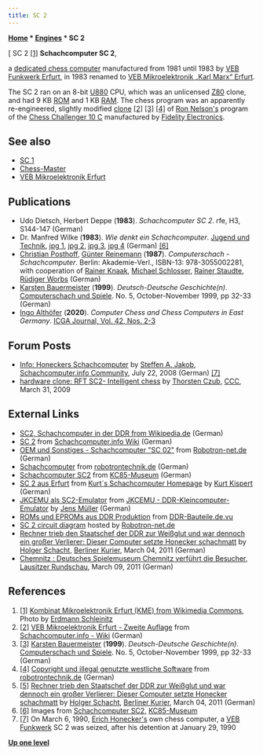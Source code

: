 ```yaml
---
title: SC 2
---
```

**[Home](Home "Home") \* [Engines](Engines "Engines") \* SC 2**



[ SC 2 <a id="cite-note-1" href="#cite-ref-1">[1]</a>
**Schachcomputer SC 2**,  

a [dedicated chess computer](Dedicated_Chess_Computers "Dedicated Chess Computers") manufactured from 1981 until 1983 by [VEB Funkwerk Erfurt](VEB_Mikroelektronik_Erfurt "VEB Mikroelektronik Erfurt"), in 1983 renamed to [VEB Mikroelektronik „Karl Marx“ Erfurt](VEB_Mikroelektronik_Erfurt "VEB Mikroelektronik Erfurt"). 


The SC 2 ran on an 8-bit [U880](https://en.wikipedia.org/wiki/U880) CPU, which was an unlicensed [Z80](Z80 "Z80") clone, and had 9 KB [ROM](Memory#ROM "Memory") and 1 KB [RAM](Memory#RAM "Memory"). The chess program was an apparently re-engineered, slightly modified [clone](Category:Clone "Category:Clone") <a id="cite-note-2" href="#cite-ref-2">[2]</a> <a id="cite-note-3" href="#cite-ref-3">[3]</a> <a id="cite-note-4" href="#cite-ref-4">[4]</a> of [Ron Nelson's](Ron_Nelson "Ron Nelson") program of the [Chess Challenger 10 C](Chess_Challenger "Chess Challenger") manufactured by [Fidelity Electronics](Fidelity_Electronics "Fidelity Electronics"). 



## See also


* [SC 1](SC_1 "SC 1")
* [Chess-Master](Chess-Master "Chess-Master")
* [VEB Mikroelektronik Erfurt](VEB_Mikroelektronik_Erfurt "VEB Mikroelektronik Erfurt")


## Publications


* Udo Dietsch, Herbert Deppe (**1983**). *Schachcomputer SC 2*. rfe, H3, S144-147 (German)
* Dr. Manfred Wilke (**1983**). *Wie denkt ein Schachcomputer*. [Jugend und Technik](http://de.wikipedia.org/wiki/Jugend_und_Technik), [jpg 1](http://kc85-museum.de/diverses/verschiedene/schachcomputer/sc2/jugendtechnik/seite1.jpg), [jpg 2](http://kc85-museum.de/diverses/verschiedene/schachcomputer/sc2/jugendtechnik/seite2.jpg), [jpg 3](http://kc85-museum.de/diverses/verschiedene/schachcomputer/sc2/jugendtechnik/seite3.jpg), [jpg 4](http://kc85-museum.de/diverses/verschiedene/schachcomputer/sc2/jugendtechnik/seite4.jpg) (German) <a id="cite-note-6" href="#cite-ref-6">[6]</a>
* [Christian Posthoff](Christian_Posthoff "Christian Posthoff"), [Günter Reinemann](G%C3%BCnter_Reinemann "Günter Reinemann") (**1987**). *Computerschach - Schachcomputer*. Berlin: Akademie-Verl., ISBN-13: 978-3055002281, with cooperation of [Rainer Knaak](https://en.wikipedia.org/wiki/Rainer_Knaak), [Michael Schlosser](Michael_Schlosser "Michael Schlosser"), [Rainer Staudte](Rainer_Staudte "Rainer Staudte"), [Rüdiger Worbs](R%C3%BCdiger_Worbs "Rüdiger Worbs") (German)
* [Karsten Bauermeister](Karsten_Bauermeister "Karsten Bauermeister") (**1999**). *Deutsch-Deutsche Geschichte(n)*. [Computerschach und Spiele](Computerschach_und_Spiele "Computerschach und Spiele"). No. 5, October-November 1999, pp 32-33 (German)
* [Ingo Althöfer](Ingo_Alth%C3%B6fer "Ingo Althöfer") (**2020**). *Computer Chess and Chess Computers in East Germany*. [ICGA Journal, Vol. 42, Nos. 2-3](ICGA_Journal#42_23 "ICGA Journal")


## Forum Posts


* [Info: Honeckers Schachcomputer](http://www.schachcomputer.info/forum/f2/honeckers-schachcomputer-1932.html) by [Steffen A. Jakob](Steffen_A._Jakob "Steffen A. Jakob"), [Schachcomputer.info Community](http://www.schachcomputer.info/forum/), July 22, 2008 (German) <a id="cite-note-7" href="#cite-ref-7">[7]</a>
* [hardware clone: RFT SC2- Intelligent chess](http://talkchess.com/forum/viewtopic.php?p=258728) by [Thorsten Czub](Thorsten_Czub "Thorsten Czub"), [CCC](CCC "CCC"), March 31, 2009


## External Links


* [SC2, Schachcomputer in der DDR from Wikipedia.de](https://de.wikipedia.org/w/index.php?title=Schachcomputer_in_der_DDR#SC2) (German)
* [SC 2](http://www.schach-computer.info/wiki/index.php/SC_2) from [Schachcomputer.info Wiki](http://www.schach-computer.info/wiki/index.php/Hauptseite_En) (German)
* [OEM und Sonstiges - Schachcomputer "SC 02"](http://www.robotron-net.de/sonstiges.html#SC-02) from [Robotron-net.de](http://www.robotron-net.de/) (German)
* [Schachcomputer](http://www.robotrontechnik.de/index.htm?/html/computer/schach.htm) from [robotrontechnik.de](http://www.robotrontechnik.de/index.htm?/html/internes/haupt_en.htm) (German)
* [Schachcomputer SC2](http://kc85-museum.de/diverses/verschiedene/schachcomputer/sc2/index.html) from [KC85-Museum](http://kc85-museum.de/) (German)
* [SC 2 aus Erfurt](http://www.schachcomputer.at/sc2.htm) from [Kurt´s Schachcomputer Homepage](http://www.schachcomputer.at/index.htm) by [Kurt Kispert](Kurt_Kispert "Kurt Kispert") (German)
* [JKCEMU als SC2-Emulator](http://www.jens-mueller.org/jkcemu/sc2.html) from [JKCEMU - DDR-Kleincomputer-Emulator](http://www.jens-mueller.org/jkcemu/index.html) by [Jens Müller](http://www.jens-mueller.org/index.html) (German)
* [ROMs und EPROMs aus DDR Produktion](http://web255.sv12.net-housting.de/ddr-bauteile/ddr-proms.html) from [DDR-Bauteile.de.vu](http://web255.sv12.net-housting.de/ddr-bauteile/start.html)
 * [SC 2 circuit diagram](http://www.robotron-net.de/images/sonst/SC-02-Sp.jpg) hosted by [Robotron-net.de](http://www.robotron-net.de/) 
* [Rechner trieb den Staatschef der DDR zur Weißglut und war dennoch ein großer Verlierer: Dieser Computer setzte Honecker schachmatt](http://www.berliner-kurier.de/archiv/rechner-trieb-den-staatschef-der-ddr-zur-weissglut-und-war-dennoch-ein-grosser-verlierer-dieser-computer-setzte-honecker-schachmatt,8259702,8307812.html) by [Holger Schacht](http://www.chessgames.com/perl/chessplayer?pid=102405), [Berliner Kurier](https://en.wikipedia.org/wiki/Berliner_Kurier), March 04, 2011 (German)
* [Chemnitz : Deutsches Spielemuseum Chemnitz verführt die Besucher](http://www.lr-online.de/nachrichten/sachsen/Deutsches-Spielemuseum-Chemnitz-verfuehrt-die-Besucher;art1047,3251705), [Lausitzer Rundschau](http://de.wikipedia.org/wiki/Lausitzer_Rundschau), March 09, 2011 (German)


## References


1. <a id="cite-ref-1" href="#cite-note-1">[1]</a> [Kombinat Mikroelektronik Erfurt (KME) from Wikimedia Commons](https://commons.wikimedia.org/wiki/Mikroelektronik), Photo by [Erdmann Schleinitz](http://commons.wikimedia.org/wiki/User_talk:Erdmann_Schleinitz)
2. <a id="cite-ref-2" href="#cite-note-2">[2]</a> [VEB Mikroelektronik Erfurt - Zweite Auflage](http://www.schach-computer.info/wiki/index.php/VEB_Mikroelektronik_Erfurt#Zweite_Auflage) from [Schachcomputer.info - Wiki](http://www.schach-computer.info/wiki/index.php/Hauptseite_En) (German)
3. <a id="cite-ref-3" href="#cite-note-3">[3]</a> [Karsten Bauermeister](Karsten_Bauermeister "Karsten Bauermeister") (**1999**). *Deutsch-Deutsche Geschichte(n)*. [Computerschach und Spiele](Computerschach_und_Spiele "Computerschach und Spiele"). No. 5, October-November 1999, pp 32-33 (German)
4. <a id="cite-ref-4" href="#cite-note-4">[4]</a> [Copyright und illegal genutzte westliche Software](http://www.robotrontechnik.de/index.htm?/html/software/software.htm) from [robotrontechnik.de](http://www.robotrontechnik.de/index.htm?/html/internes/haupt_en.htm) (German)
5. <a id="cite-ref-5" href="#cite-note-5">[5]</a> [Rechner trieb den Staatschef der DDR zur Weißglut und war dennoch ein großer Verlierer: Dieser Computer setzte Honecker schachmatt](http://www.berliner-kurier.de/archiv/rechner-trieb-den-staatschef-der-ddr-zur-weissglut-und-war-dennoch-ein-grosser-verlierer-dieser-computer-setzte-honecker-schachmatt,8259702,8307812.html) by [Holger Schacht](http://www.chessgames.com/perl/chessplayer?pid=102405), [Berliner Kurier](https://en.wikipedia.org/wiki/Berliner_Kurier), March 04, 2011 (German)
6. <a id="cite-ref-6" href="#cite-note-6">[6]</a> Images from [Schachcomputer SC2](http://kc85-museum.de/diverses/verschiedene/schachcomputer/sc2/index.html), [KC85-Museum](http://kc85-museum.de/)
7. <a id="cite-ref-7" href="#cite-note-7">[7]</a> On March 6, 1990, [Erich Honecker's](https://en.wikipedia.org/wiki/Erich_Honecker) own chess computer, a [VEB Funkwerk](VEB_Mikroelektronik_Erfurt "VEB Mikroelektronik Erfurt") SC 2 was seized, after his detention at January 29, 1990

**[Up one level](Engines "Engines")**







 
